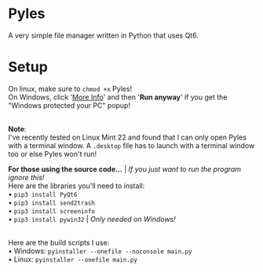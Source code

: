 # Pyles
A very simple file manager written in Python that uses Qt6.

# Setup
On linux, make sure to `chmod +x` Pyles!
<br>On Windows, click '<ins>More Info</ins>' and then '**Run anyway**' if you get the "Windows protected your PC" popup!

<br>**Note**:
<br>I've recently tested on Linux Mint 22 and found that I can only open Pyles with a terminal window. A `.desktop` file has to launch with a terminal window too or else Pyles won't run!

**For those using the source code...** | _If you just want to run the program ignore this!_
<br>Here are the libraries you'll need to install:
<br>• `pip3 install PyQt6`
<br>• `pip3 install send2trash`
<br>• `pip3 install screeninfo`
<br>• `pip3 install pywin32` | _Only needed on Windows!_

<br>Here are the build scripts I use:
<br>• Windows: `pyinstaller --onefile --noconsole main.py`
<br>• Linux: `pyinstaller --onefile main.py`
